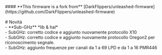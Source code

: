 </a>
</h3>
#### **This firmware is a fork from** [DarkFlippers/unleashed-firmware](https://github.com/DarkFlippers/unleashed-firmware)
<br>
<br>
# Novità<br>
- **Sub-GHz** *lib & hal*<br>
	- SubGHz: corretto codice e aggiunto nuovamente protocollo X10<br>
	- SubGHz: corretto codice e aggiunto nuovamente protocollo Oregon2 per riconoscimento segnale.<br>
	- SubGHz: aggiunto frequenze per canali da 1 a 69 LPD e da 1 a 16 PMR446<br>
<br>
<br>